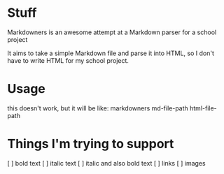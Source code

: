 # Stuff
Markdowners is an awesome attempt at a Markdown parser for a school project

It aims to take a simple Markdown file and parse it into HTML, so I don't have to write HTML for my school project.

# Usage
this doesn't work, but it will be like: 
	markdowners md-file-path html-file-path

# Things I'm trying to support
[ ] bold text
[ ] italic text
[ ] italic  and also bold text
[ ] links
[ ] images

